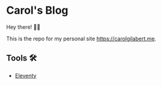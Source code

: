 # Carol's Blog

Hey there! 👋🏼

This is the repo for my personal site https://carolgilabert.me.

## Tools 🛠

-   [Eleventy](https://www.11ty.dev/)
